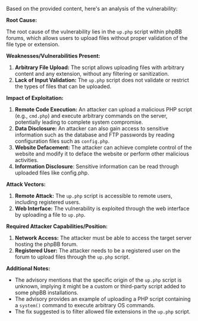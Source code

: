 Based on the provided content, here's an analysis of the vulnerability:

**Root Cause:**

The root cause of the vulnerability lies in the `up.php` script within phpBB forums, which allows users to upload files without proper validation of the file type or extension.

**Weaknesses/Vulnerabilities Present:**

1.  **Arbitrary File Upload:** The script allows uploading files with arbitrary content and any extension, without any filtering or sanitization.
2.  **Lack of Input Validation:** The `up.php` script does not validate or restrict the types of files that can be uploaded.

**Impact of Exploitation:**

1.  **Remote Code Execution:** An attacker can upload a malicious PHP script (e.g., `cmd.php`) and execute arbitrary commands on the server, potentially leading to complete system compromise.
2.  **Data Disclosure:** An attacker can also gain access to sensitive information such as the database and FTP passwords by reading configuration files such as `config.php`.
3.  **Website Defacement:** The attacker can achieve complete control of the website and modify it to deface the website or perform other malicious activities.
4. **Information Disclosure**: Sensitive information can be read through uploaded files like config.php.

**Attack Vectors:**

1.  **Remote Attack:** The `up.php` script is accessible to remote users, including registered users.
2.  **Web Interface:** The vulnerability is exploited through the web interface by uploading a file to `up.php`.

**Required Attacker Capabilities/Position:**

1.  **Network Access:** The attacker must be able to access the target server hosting the phpBB forum.
2.  **Registered User:** The attacker needs to be a registered user on the forum to upload files through the `up.php` script.

**Additional Notes:**

*   The advisory mentions that the specific origin of the `up.php` script is unknown, implying it might be a custom or third-party script added to some phpBB installations.
*   The advisory provides an example of uploading a PHP script containing a `system()` command to execute arbitrary OS commands.
*   The fix suggested is to filter allowed file extensions in the `up.php` script.